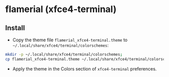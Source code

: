 # flamerial (xfce4-terminal)

## Install

- Copy the theme file `flamerial_xfce4-terminal.theme` to
  `~/.local/share/xfce4/terminal/colorschemes`:

```sh
mkdir -p ~/.local/share/xfce4/terminal/colorschemes;
cp flamerial_xfce4-terminal.theme ~/.local/share/xfce4/terminal/colorschemes;
```

- Apply the theme in the Colors section of `xfce4-terminal` preferences.
